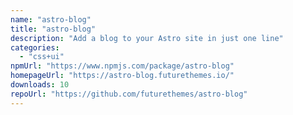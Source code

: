 ```yaml
---
name: "astro-blog"
title: "astro-blog"
description: "Add a blog to your Astro site in just one line"
categories:
  - "css+ui"
npmUrl: "https://www.npmjs.com/package/astro-blog"
homepageUrl: "https://astro-blog.futurethemes.io/"
downloads: 10
repoUrl: "https://github.com/futurethemes/astro-blog"
---
```

